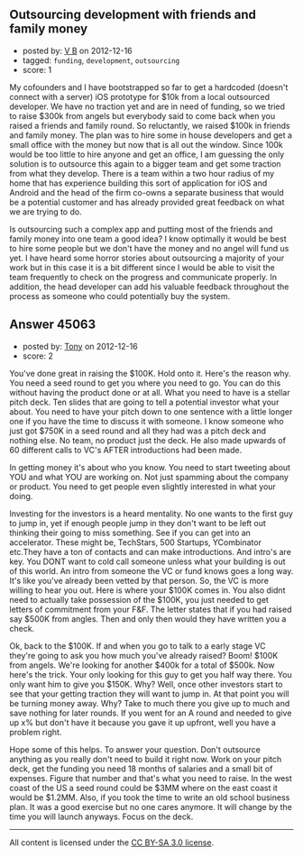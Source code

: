 ## Outsourcing development with friends and family money

- posted by: [V B](https://stackexchange.com/users/-1/17720-v-b) on 2012-12-16
- tagged: `funding`, `development`, `outsourcing`
- score: 1

My cofounders and I have bootstrapped so far to get a hardcoded (doesn't connect with a server) iOS prototype for $10k from a local outsourced developer. We have no traction yet and are in need of funding, so we tried to raise $300k from angels but everybody said to come back when you raised a friends and family round. So reluctantly, we raised $100k in friends and family money. The plan was to hire some in house developers and get a small office with the money but now that is all out the window. Since 100k would be too little to hire anyone and get an office, I am guessing the only solution is to outsource this again to a bigger team and get some traction from what they develop. There is a team within a two hour radius of my home that has experience building this sort of application for iOS and Android and the head of the firm co-owns a separate business that would be a potential customer and has already provided great feedback on what we are trying to do. 

Is outsourcing such a complex app and putting most of the friends and family money into one team a good idea?  I know optimally it would be best to hire some people but we don't have the money and no angel will fund us yet. I have heard some horror stories about outsourcing a majority of your work but in this case it is a bit different since I would be able to visit the team frequently to check on the progress and communicate properly. In addition, the head developer can add his valuable feedback throughout the process as someone who could potentially buy the system.


## Answer 45063

- posted by: [Tony](https://stackexchange.com/users/-1/22119-tony) on 2012-12-16
- score: 2

You've done great in raising the $100K. Hold onto it. Here's the reason why. You need a seed round to get you where you need to go. You can do this without having the product done or at all. What you need to have is a stellar pitch deck. Ten slides that are going to tell a potential investor what your about. You need to have your pitch down to one sentence with a little longer one if you have the time to discuss it with someone. I know someone who just got $750K in a seed round and all they had was a pitch deck and nothing else. No team, no product just the deck. He also made upwards of 60 different calls to VC's AFTER introductions had been made.

In getting money it's about who you know. You need to start tweeting about YOU and what YOU are working on. Not just spamming about the company or product. You need to get people even slightly interested in what your doing.

Investing for the investors is a heard mentality. No one wants to the first guy to jump in, yet if enough people jump in they don't want to be left out thinking their going to miss something. See if you can get into an accelerator. These might be, TechStars, 500 Startups, YCombinator etc.They have a ton of contacts and can make introductions. And intro's are key. You DONT want to cold call someone unless what your building is out of this world. An intro from someone the VC or fund knows goes a long way. It's like you've already been vetted by that person. So, the VC is more willing to hear you out. Here is where your $100K comes in. You also didnt need to actually take possession of the $100K, you just needed to get letters of commitment from your F&F. The letter states that if you had raised say $500K from angles. Then and only then would they have written you a check.

Ok, back to the $100K. If and when you go to talk to a early stage VC they're going to ask you how much you've already raised? Boom! $100K from angels. We're looking for another $400k for a total of $500k. Now here's the trick. Your only looking for this guy to get you half way there. You only want him to give you $150K. Why? Well, once other investors start to see that your getting traction they will want to jump in. At that point you will be turning money away. Why? Take to much there you give up to much and save nothing for later rounds. If you went for an A round and needed to give up x% but don't have it because you gave it up upfront, well you have a problem right.

Hope some of this helps. To answer your question. Don't outsource anything as you really don't need to build it right now. Work on your pitch deck, get the funding you need 18 months of salaries and a small bit of expenses. Figure that number and that's what you need to raise. In the west coast of the US a seed round could be $3MM where on the east coast it would be $1.2MM. Also, if you took the time to write an old school business plan. It was a good exercise but no one cares anymore. It will change by the time you will launch anyways. Focus on the deck.



---

All content is licensed under the [CC BY-SA 3.0 license](https://creativecommons.org/licenses/by-sa/3.0/).
